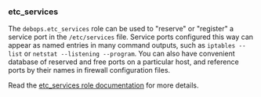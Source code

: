 ### etc_services

The `debops.etc_services` role can be used to "reserve" or "register" a
service port in the `/etc/services` file. Service ports configured this
way can appear as named entries in many command outputs, such as
`iptables --list` or `netstat --listening --program`. You can also have
convenient database of reserved and free ports on a particular host, and
reference ports by their names in firewall configuration files.

Read the [etc_services role documentation](https://docs.debops.org/en/stable-3.0/ansible/roles/etc_services/) for more details.
